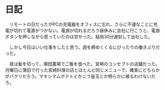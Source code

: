 # 日記

　リモートの日だったがPCの充電器をオフィスに忘れ、さらに不運なことに充電が切れて電源がつかない。電源が切れるだろう昼休みに会社に行こうと、電源ボタンを押しながら思っていたのは甘かった。結局30分遅刻して出社した。

　しかし今日はいい仕事をしたと思う。週を締めくくるにぴったりの働きぶりだった。

　夜は髪を切って、塚田農場でご飯を食べた。宮崎のコンセプトの店舗だった。月曜日に蒲田で行った宮崎料理の店とほとんど同じメニューで、確実にどちらかがパクリだろう。マキシマムポテトとかニラ釜玉とか明らかに被るわけないだろ。
